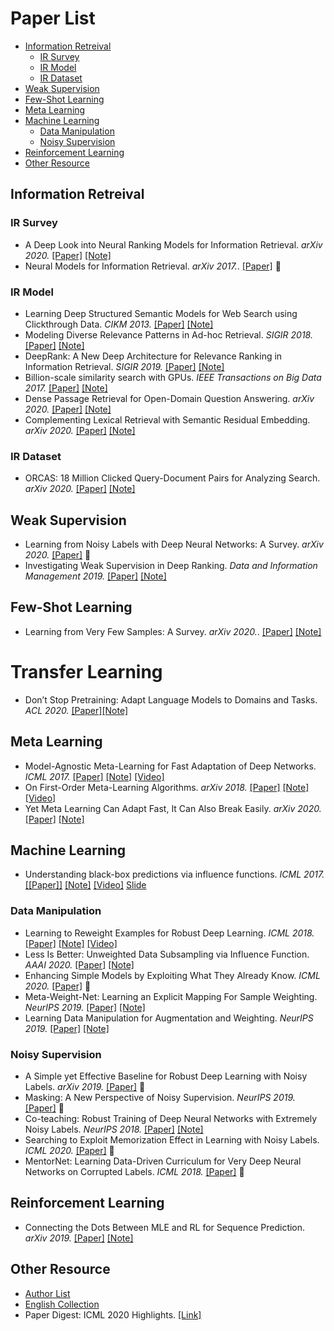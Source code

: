 # Paper List

- [Information Retreival](#information-retreival)
  - [IR Survey](#ir-survey)
  - [IR Model](#ir-model)
  - [IR Dataset](#ir-dataset)
- [Weak Supervision](#weak-supervision)
- [Few-Shot Learning](#few-shot-learning)
- [Meta Learning](#meta-learning)
- [Machine Learning](#machine-learning)
  - [Data Manipulation](#data-manipulation)
  - [Noisy Supervision](#noisy-supervision)
- [Reinforcement Learning](#reinforcement-learning)
- [Other Resource](#other-resource)


## Information Retreival

### IR Survey

- A Deep Look into Neural Ranking Models for Information Retrieval. *arXiv 2020.* [[Paper]](https://arxiv.org/pdf/1903.06902.pdf) [[Note]](./PaperNote/2020_0911_0917.md)
- Neural Models for Information Retrieval. *arXiv 2017.*. [[Paper]](https://arxiv.org/pdf/1705.01509.pdf) 🤔

### IR Model

- Learning Deep Structured Semantic Models for Web Search using Clickthrough Data. *CIKM 2013.* [[Paper]](https://www.microsoft.com/en-us/research/wp-content/uploads/2016/02/cikm2013_DSSM_fullversion.pdf) [[Note]](./PaperNote/2020_0918_0924.md)
- Modeling Diverse Relevance Patterns in Ad-hoc Retrieval. *SIGIR 2018.* [[Paper]](https://arxiv.org/pdf/1805.05737.pdf) [[Note]](./PaperNote/2020_0918_0924.md)
- DeepRank: A New Deep Architecture for Relevance Ranking in Information Retrieval. *SIGIR 2019.* [[Paper]](https://arxiv.org/pdf/1710.05649.pdf) [[Note]](./PaperNote/2020_0918_0924.md)
- Billion-scale similarity search with GPUs. *IEEE Transactions on Big Data 2017.* [[Paper]](https://arxiv.org/pdf/1702.08734.pdf) [[Note]](./PaperNote/2020_0831_0906.md)
- Dense Passage Retrieval for Open-Domain Question Answering. *arXiv 2020.* [[Paper]](https://arxiv.org/pdf/2004.04906.pdf) [[Note]](./PaperNote/2020_0831_0906.md)
- Complementing Lexical Retrieval with Semantic Residual Embedding. *arXiv 2020.* [[Paper]](https://arxiv.org/pdf/2004.13969.pdf) [[Note]](./PaperNote/2020_0831_0906.md)


### IR Dataset

- ORCAS: 18 Million Clicked Query-Document Pairs for Analyzing Search. *arXiv 2020.*  [[Paper]](https://arxiv.org/pdf/2006.05324.pdf) [[Note]](./PaperNote/2020_0831_0906.md)



## Weak Supervision

- Learning from Noisy Labels with Deep Neural Networks: A Survey. *arXiv 2020.* [[Paper]](https://arxiv.org/pdf/2007.08199.pdf) 🤔
- Investigating Weak Supervision in Deep Ranking. *Data and Information Management 2019.* [[Paper]](https://content.sciendo.com/configurable/contentpage/journals$002fdim$002f3$002f3$002farticle-p155.xml) [[Note]](./PaperNote/2020_0911_0917.md)

## Few-Shot Learning

- Learning from Very Few Samples: A Survey. *arXiv 2020.*. [[Paper]](https://arxiv.org/pdf/2009.02653.pdf) [[Note]](./PaperNote/2020_0911_0917.md)

# Transfer Learning

- Don’t Stop Pretraining: Adapt Language Models to Domains and Tasks. *ACL 2020.* [[Paper]](https://www.aclweb.org/anthology/2020.acl-main.740.pdf)[[Note]](./PaperNote/2020_0918_0924)

## Meta Learning

- Model-Agnostic Meta-Learning for Fast Adaptation of Deep Networks. *ICML 2017.* [[Paper]](https://arxiv.org/pdf/1703.03400.pdf) [[Note]](./PaperNote/2020_0903_0910.md) [[Video]](https://www.bilibili.com/video/av46561029?p=40)
- On First-Order Meta-Learning Algorithms. *arXiv 2018.* [[Paper]](https://arxiv.org/pdf/1803.02999.pdf)  [[Note]](./PaperNote/2020_0903_0910.md) [[Video]](https://www.bilibili.com/video/av46561029?p=40)
- Yet Meta Learning Can Adapt Fast, It Can Also Break Easily. *arXiv 2020.* [[Paper]](https://arxiv.org/pdf/2009.01672.pdf) [[Note]](./PaperNote/2020_0903_0910.md)


## Machine Learning

- Understanding black-box predictions via influence functions. *ICML 2017.* [[[Paper]]](https://arxiv.org/pdf/1703.04730.pdf) [[Note]](./PaperNote/2020_0831_0906.md)  [[Video]](https://www.youtube.com/watch?v=0w9fLX_T6tY) [Slide](https://drive.google.com/file/d/1ZLY_9Wsk9MA0kXAoJDd6o1gbLvHhyPAn/view)


### Data Manipulation

- Learning to Reweight Examples for Robust Deep Learning. *ICML 2018.* [[Paper]](https://arxiv.org/pdf/1803.09050.pdf) [[Note]](./PaperNote/2020_0903_0910.md) [[Video]](https://vimeo.com/287808016)
- Less Is Better: Unweighted Data Subsampling via Influence Function. *AAAI 2020.* [[Paper]](https://arxiv.org/pdf/1912.01321.pdf) [[Note]](./PaperNote/2020_0903_0910.md)
- Enhancing Simple Models by Exploiting What They Already Know. *ICML 2020.* [[Paper]](https://proceedings.icml.cc/static/paper_files/icml/2020/126-Paper.pdf) 🤔
- Meta-Weight-Net: Learning an Explicit Mapping For Sample Weighting. *NeurIPS 2019.* [[Paper]](https://arxiv.org/pdf/1902.07379.pdf) [[Note]](./PaperNote/2020_0903_0910.md)
- Learning Data Manipulation for Augmentation and Weighting. *NeurIPS 2019.* [[Paper]](https://arxiv.org/pdf/1910.12795.pdf) [[Note]](./PaperNote/2020_0903_0910.md)



### Noisy Supervision

- A Simple yet Effective Baseline for Robust Deep Learning with Noisy Labels. *arXiv 2019.* [[Paper]](https://arxiv.org/pdf/1909.09338.pdf) 🤔
- Masking: A New Perspective of Noisy Supervision. *NeurIPS 2019.* [[Paper]](https://arxiv.org/pdf/1805.08193.pdf) 🤔
- Co-teaching: Robust Training of Deep Neural Networks with Extremely Noisy Labels. *NeurIPS 2018.* [[Paper]](https://papers.nips.cc/paper/8072-co-teaching-robust-training-of-deep-neural-networks-with-extremely-noisy-labels.pdf) [[Note]](./PaperNote/2020_0903_0910.md)
- Searching to Exploit Memorization Effect in Learning with Noisy Labels. *ICML 2020.* [[Paper]](https://arxiv.org/pdf/1911.02377.pdf) 🤔
- MentorNet: Learning Data-Driven Curriculum for Very Deep Neural Networks on Corrupted Labels. *ICML 2018.* [[Paper]](https://arxiv.org/pdf/1712.05055.pdf) 🤔


## Reinforcement Learning

- Connecting the Dots Between MLE and RL for Sequence Prediction. *arXiv 2019.* [[Paper]](https://arxiv.org/pdf/1811.09740.pdf) [[Note]](./PaperNote/2020_0903_0910.md)


## Other Resource

- [Author List](./Author_List.md)
- [English Collection](./English_Collection.md)
- Paper Digest: ICML 2020 Highlights. [[Link]](https://www.paperdigest.org/2020/07/icml-2020-highlights/)
